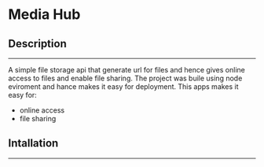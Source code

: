 


# Media Hub


## Description 
<hr />

A simple file storage api that generate url for files and hence gives online access to files and enable file sharing.
The project was buile using node eviroment and hance makes it easy for deployment.
This apps makes it easy for:
  - online access
  - file sharing


## Intallation
<hr />
<!--

I have used Ubuntu 14.04 for the project. For other versions the instructions should be similar (check [OpenGL Tutorial](http://www.opengl-tutorial.org/) for other distributions or operating systems).

### Dependencies

- Install the latest drivers
- Install all needed compilers, tools & libs:

``` $ sudo apt-get install cmake make g++ libx11-dev libxi-dev libgl1-mesa-dev libglu1-mesa-dev libxrandr-dev libxext-dev libxi-dev ```

### Building

After clone or download (and unzip) the repository go to the root and type:

```
$ cd Assignment-01/external/glfw-3.0.3
$ cmake .
$ make all
$ cd ../..
$ mkdir build
$ cd build
$ cmake ..
$ make all
```

I've used CLion IDE for running and debugging, so the execution could be done using the graphical interface of the IDE.


## Mesh Simplification



### 1. Priority Queue

The heuristic defined for vertex removal is described on pseudo-code as follows:

- Go through all the vertex and calculate their connection with others (edges)
- Store the edges on a 2D vector together with the 'index' of its vertex
- Sort the vector by the size of the edges (smallest first)
- Get the first position of the vector which contains the two vertex to be compared
- Verify which of the two vertex has more connections (v1) and choose to be removed


### 2. Half-Edge Collapse

The technique chosen for vertex removal was the *Half-Edge Collapse* which works removing a vertex and reconnecting all its connections to another vertex:


![Half-Edge Collapse](http://jcae.sourceforge.net/amibe-doc/org/jcae/mesh/amibe/ds/doc-files/AbstractHalfEdge-2.png)


Pseudo-code:

- Go to the vertex to be removed (v1 - defined on priority queue)
- Check all the vertex that are connected to that vertex
- Remove v1 and reconnect all its connections to v2  


## References


David Luebke, Benjamin Watson, Jonathan D. Cohen, Martin Reddy, and Amitabh Varshney. 2002. *Level of Detail for 3D Graphics*. Elsevier Science Inc., New York, NY, USA.

OpenGL Tutorials. *Tutorial 1: Opening a Window*, Available at: http://www.opengl-tutorial.org/beginners-tutorials/tutorial-1-opening-a-window/ (Accessed: 3rd April 2016).

Mesh Simplification. Standford course (CS 468-10-fall) Lecture Notes. Available on: http://graphics.stanford.edu/courses/cs468-10-fall/LectureSlides/08_Simplification.pdf

Shene, Ching-Kuang. *Mesh Simplification*. Classes notes. Michigan Technological University. Available on:
http://www.cs.mtu.edu/~shene/COURSES/cs3621/SLIDES/Simplification.pdf